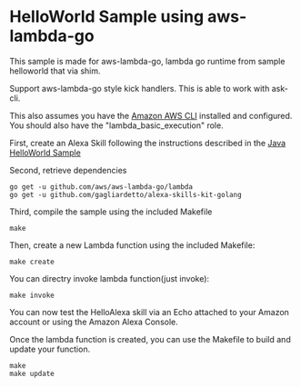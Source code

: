 # HelloWorld Sample using aws-lambda-go

This sample is made for aws-lambda-go, lambda go runtime from sample helloworld that via shim. 

Support aws-lambda-go style kick handlers.
This is able to work with ask-cli.

This also assumes you have the [Amazon AWS CLI](https://aws.amazon.com/cli/) installed and configured. You should also have the "lambda_basic_execution"
role.

First, create an Alexa Skill following the instructions described in the [Java HelloWorld Sample](https://github.com/amzn/alexa-skills-kit-java/tree/master/samples/src/main/java/helloworld)

Second, retrieve dependencies

```
go get -u github.com/aws/aws-lambda-go/lambda
go get -u github.com/gagliardetto/alexa-skills-kit-golang
```

Third, compile the sample using the included Makefile

```
make
```

Then, create a new Lambda function using the included Makefile:

```
make create
```

You can directry invoke lambda function(just invoke):

```
make invoke
```

You can now test the HelloAlexa skill via an Echo attached to your Amazon account or using the Amazon Alexa Console.

Once the lambda function is created, you can use the Makefile to build and
update your function.

```
make
make update
```
